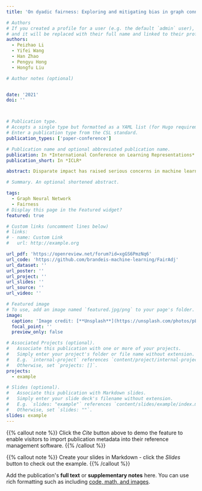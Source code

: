 ```yaml
---
title: 'On dyadic fairness: Exploring and mitigating bias in graph connections.'

# Authors
# If you created a profile for a user (e.g. the default `admin` user), write the username (folder name) here
# and it will be replaced with their full name and linked to their profile.
authors:
  - Peizhao Li
  - Yifei Wang
  - Han Zhao
  - Pengyu Hong
  - Hongfu Liu

# Author notes (optional)


date: '2021'
doi: ''



# Publication type.
# Accepts a single type but formatted as a YAML list (for Hugo requirements).
# Enter a publication type from the CSL standard.
publication_types: ['paper-conference']

# Publication name and optional abbreviated publication name.
publication: In *International Conference on Learning Representations*
publication_short: In *ICLR*

abstract: Disparate impact has raised serious concerns in machine learning applications and its societal impacts. In response to the need of mitigating discrimination, fairness has been regarded as a crucial property in algorithmic designs. In this work, we study the problem of disparate impact on graph-structured data. Specifically, we focus on dyadic fairness, which articulates a fairness concept that a predictive relationship between two instances should be independent of the sensitive attributes. Based on this, we theoretically relate the graph connections to dyadic fairness on link predictive scores in learning graph neural networks, and reveal that regulating weights on existing edges in a graph contributes to dyadic fairness conditionally. Subsequently, we propose our algorithm, FairAdj, to empirically learn a fair adjacency matrix with proper graph structural constraints for fair link prediction, and in the meanwhile preserve predictive accuracy as much as possible. Empirical validation demonstrates that our method delivers effective dyadic fairness in terms of various statistics, and at the same time enjoys a favorable fairness-utility tradeoff.

# Summary. An optional shortened abstract.

tags:
  - Graph Neural Network
  - Fairness
# Display this page in the Featured widget?
featured: true

# Custom links (uncomment lines below)
# links:
# - name: Custom Link
#   url: http://example.org

url_pdf: 'https://openreview.net/forum?id=xgGS6PmzNq6'
url_code: 'https://github.com/brandeis-machine-learning/FairAdj'
url_dataset: ''
url_poster: ''
url_project: ''
url_slides: ''
url_source: ''
url_video: ''

# Featured image
# To use, add an image named `featured.jpg/png` to your page's folder.
image:
  caption: 'Image credit: [**Unsplash**](https://unsplash.com/photos/pLCdAaMFLTE)'
  focal_point: ''
  preview_only: false

# Associated Projects (optional).
#   Associate this publication with one or more of your projects.
#   Simply enter your project's folder or file name without extension.
#   E.g. `internal-project` references `content/project/internal-project/index.md`.
#   Otherwise, set `projects: []`.
projects:
  - example

# Slides (optional).
#   Associate this publication with Markdown slides.
#   Simply enter your slide deck's filename without extension.
#   E.g. `slides: "example"` references `content/slides/example/index.md`.
#   Otherwise, set `slides: ""`.
slides: example
---
```


{{% callout note %}}
Click the _Cite_ button above to demo the feature to enable visitors to import publication metadata into their reference management software.
{{% /callout %}}

{{% callout note %}}
Create your slides in Markdown - click the _Slides_ button to check out the example.
{{% /callout %}}

Add the publication's **full text** or **supplementary notes** here. You can use rich formatting such as including [code, math, and images](https://docs.hugoblox.com/content/writing-markdown-latex/).
